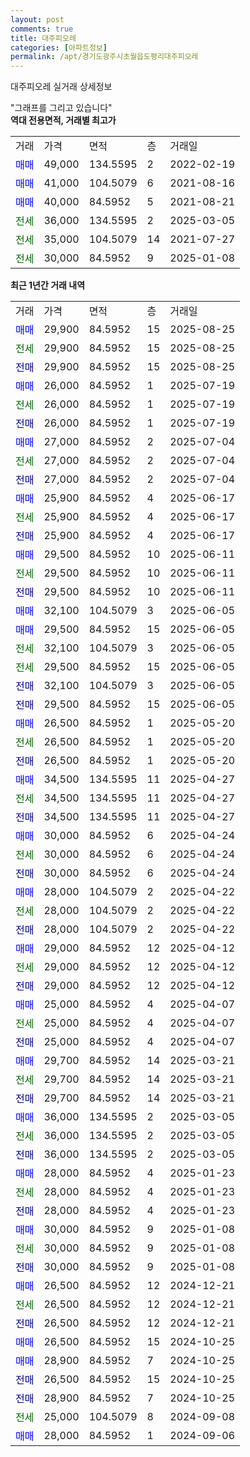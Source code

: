 ```yaml
---
layout: post
comments: true
title: 대주피오레
categories: [아파트정보]
permalink: /apt/경기도광주시초월읍도평리대주피오레
---
```


대주피오레 실거래 상세정보

<script type="text/javascript">
  google.charts.load('current', {'packages':['line', 'corechart']});
  google.charts.setOnLoadCallback(drawChart);

  function drawChart() {
    var data = new google.visualization.DataTable();
    data.addColumn('date', '거래일');
    data.addColumn('number', "매매");
    data.addColumn('number', "전세");
    data.addColumn('number', "전매");

    data.addRows([[new Date(Date.parse("2025-08-25")), 29900, null, null], [new Date(Date.parse("2025-08-25")), null, 29900, null], [new Date(Date.parse("2025-08-25")), null, null, 29900], [new Date(Date.parse("2025-07-19")), 26000, null, null], [new Date(Date.parse("2025-07-19")), null, 26000, null], [new Date(Date.parse("2025-07-19")), null, null, 26000], [new Date(Date.parse("2025-07-04")), 27000, null, null], [new Date(Date.parse("2025-07-04")), null, 27000, null], [new Date(Date.parse("2025-07-04")), null, null, 27000], [new Date(Date.parse("2025-06-17")), 25900, null, null], [new Date(Date.parse("2025-06-17")), null, 25900, null], [new Date(Date.parse("2025-06-17")), null, null, 25900], [new Date(Date.parse("2025-06-11")), 29500, null, null], [new Date(Date.parse("2025-06-11")), null, 29500, null], [new Date(Date.parse("2025-06-11")), null, null, 29500], [new Date(Date.parse("2025-06-05")), 32100, null, null], [new Date(Date.parse("2025-06-05")), 29500, null, null], [new Date(Date.parse("2025-06-05")), null, 32100, null], [new Date(Date.parse("2025-06-05")), null, 29500, null], [new Date(Date.parse("2025-06-05")), null, null, 32100], [new Date(Date.parse("2025-06-05")), null, null, 29500], [new Date(Date.parse("2025-05-20")), 26500, null, null], [new Date(Date.parse("2025-05-20")), null, 26500, null], [new Date(Date.parse("2025-05-20")), null, null, 26500], [new Date(Date.parse("2025-04-27")), 34500, null, null], [new Date(Date.parse("2025-04-27")), null, 34500, null], [new Date(Date.parse("2025-04-27")), null, null, 34500], [new Date(Date.parse("2025-04-24")), 30000, null, null], [new Date(Date.parse("2025-04-24")), null, 30000, null], [new Date(Date.parse("2025-04-24")), null, null, 30000], [new Date(Date.parse("2025-04-22")), 28000, null, null], [new Date(Date.parse("2025-04-22")), null, 28000, null], [new Date(Date.parse("2025-04-22")), null, null, 28000], [new Date(Date.parse("2025-04-12")), 29000, null, null], [new Date(Date.parse("2025-04-12")), null, 29000, null], [new Date(Date.parse("2025-04-12")), null, null, 29000], [new Date(Date.parse("2025-04-07")), 25000, null, null], [new Date(Date.parse("2025-04-07")), null, 25000, null], [new Date(Date.parse("2025-04-07")), null, null, 25000], [new Date(Date.parse("2025-03-21")), 29700, null, null], [new Date(Date.parse("2025-03-21")), null, 29700, null], [new Date(Date.parse("2025-03-21")), null, null, 29700], [new Date(Date.parse("2025-03-05")), 36000, null, null], [new Date(Date.parse("2025-03-05")), null, 36000, null], [new Date(Date.parse("2025-03-05")), null, null, 36000], [new Date(Date.parse("2025-01-23")), 28000, null, null], [new Date(Date.parse("2025-01-23")), null, 28000, null], [new Date(Date.parse("2025-01-23")), null, null, 28000], [new Date(Date.parse("2025-01-08")), 30000, null, null], [new Date(Date.parse("2025-01-08")), null, 30000, null], [new Date(Date.parse("2025-01-08")), null, null, 30000], [new Date(Date.parse("2024-12-21")), 26500, null, null], [new Date(Date.parse("2024-12-21")), null, 26500, null], [new Date(Date.parse("2024-12-21")), null, null, 26500], [new Date(Date.parse("2024-10-25")), 26500, null, null], [new Date(Date.parse("2024-10-25")), 28900, null, null], [new Date(Date.parse("2024-10-25")), null, null, 26500], [new Date(Date.parse("2024-10-25")), null, null, 28900], [new Date(Date.parse("2024-09-08")), null, 25000, null], [new Date(Date.parse("2024-09-06")), 28000, null, null]]);

    var options = {
      hAxis: {
        format: 'yyyy/MM/dd'
      },    
      lineWidth: 0,
      pointsVisible: true,    
      title: '최근 1년간 유형별 실거래가 분포',
      legend: { position: 'bottom' }
    };

    var formatter = new google.visualization.NumberFormat({pattern:'###,###'} );
    formatter.format(data, 1);
    formatter.format(data, 2);
    
    setTimeout(function() {
        var chart = new google.visualization.LineChart(document.getElementById('columnchart_material'));
        chart.draw(data, (options));
        document.getElementById('loading').style.display = 'none';
    }, 200);
  }
</script>


<div id="loading" style="z-index:20; display: block; margin-left: 0px">"그래프를 그리고 있습니다"</div>
<div id="columnchart_material" style="width: 95%; margin-left: 0px; display: block"></div>
<!-- contents start -->
<b>역대 전용면적, 거래별 최고가</b>
<table class="sortable">
    <tr>
      <td>거래</td>
      <td>가격</td>
      <td>면적</td>
      <td>층</td>
      <td>거래일</td>
    </tr>
        <tr>
          <td><a style="color: blue">매매</a></td>
          <td>49,000</td>
          <td>134.5595</td>
          <td>2</td>
          <td>2022-02-19</td>
        </tr>            <tr>
          <td><a style="color: blue">매매</a></td>
          <td>41,000</td>
          <td>104.5079</td>
          <td>6</td>
          <td>2021-08-16</td>
        </tr>            <tr>
          <td><a style="color: blue">매매</a></td>
          <td>40,000</td>
          <td>84.5952</td>
          <td>5</td>
          <td>2021-08-21</td>
        </tr>        
        <tr>
              <td><a style="color: darkgreen">전세</a></td>
              <td>36,000</td>
              <td>134.5595</td>
              <td>2</td>
              <td>2025-03-05</td>
            </tr>            <tr>
              <td><a style="color: darkgreen">전세</a></td>
              <td>35,000</td>
              <td>104.5079</td>
              <td>14</td>
              <td>2021-07-27</td>
            </tr>            <tr>
              <td><a style="color: darkgreen">전세</a></td>
              <td>30,000</td>
              <td>84.5952</td>
              <td>9</td>
              <td>2025-01-08</td>
            </tr>        
    
</table>

<b>최근 1년간 거래 내역</b>

<table class="sortable">
    <tr>
      <td>거래</td>
      <td>가격</td>
      <td>면적</td>
      <td>층</td>
      <td>거래일</td>
    </tr>
    <tr>
      <td><a style="color: blue">매매</a></td>
      <td>29,900</td>
      <td>84.5952</td>
      <td>15</td>
      <td>2025-08-25</td>
    </tr>          <tr>
      <td><a style="color: darkgreen">전세</a></td>
      <td>29,900</td>
      <td>84.5952</td>
      <td>15</td>
      <td>2025-08-25</td>
    </tr>          <tr>
      <td><a style="color: darkblue">전매</a></td>
      <td>29,900</td>
      <td>84.5952</td>
      <td>15</td>
      <td>2025-08-25</td>
    </tr>          <tr>
      <td><a style="color: blue">매매</a></td>
      <td>26,000</td>
      <td>84.5952</td>
      <td>1</td>
      <td>2025-07-19</td>
    </tr>          <tr>
      <td><a style="color: darkgreen">전세</a></td>
      <td>26,000</td>
      <td>84.5952</td>
      <td>1</td>
      <td>2025-07-19</td>
    </tr>          <tr>
      <td><a style="color: darkblue">전매</a></td>
      <td>26,000</td>
      <td>84.5952</td>
      <td>1</td>
      <td>2025-07-19</td>
    </tr>          <tr>
      <td><a style="color: blue">매매</a></td>
      <td>27,000</td>
      <td>84.5952</td>
      <td>2</td>
      <td>2025-07-04</td>
    </tr>          <tr>
      <td><a style="color: darkgreen">전세</a></td>
      <td>27,000</td>
      <td>84.5952</td>
      <td>2</td>
      <td>2025-07-04</td>
    </tr>          <tr>
      <td><a style="color: darkblue">전매</a></td>
      <td>27,000</td>
      <td>84.5952</td>
      <td>2</td>
      <td>2025-07-04</td>
    </tr>          <tr>
      <td><a style="color: blue">매매</a></td>
      <td>25,900</td>
      <td>84.5952</td>
      <td>4</td>
      <td>2025-06-17</td>
    </tr>          <tr>
      <td><a style="color: darkgreen">전세</a></td>
      <td>25,900</td>
      <td>84.5952</td>
      <td>4</td>
      <td>2025-06-17</td>
    </tr>          <tr>
      <td><a style="color: darkblue">전매</a></td>
      <td>25,900</td>
      <td>84.5952</td>
      <td>4</td>
      <td>2025-06-17</td>
    </tr>          <tr>
      <td><a style="color: blue">매매</a></td>
      <td>29,500</td>
      <td>84.5952</td>
      <td>10</td>
      <td>2025-06-11</td>
    </tr>          <tr>
      <td><a style="color: darkgreen">전세</a></td>
      <td>29,500</td>
      <td>84.5952</td>
      <td>10</td>
      <td>2025-06-11</td>
    </tr>          <tr>
      <td><a style="color: darkblue">전매</a></td>
      <td>29,500</td>
      <td>84.5952</td>
      <td>10</td>
      <td>2025-06-11</td>
    </tr>          <tr>
      <td><a style="color: blue">매매</a></td>
      <td>32,100</td>
      <td>104.5079</td>
      <td>3</td>
      <td>2025-06-05</td>
    </tr>          <tr>
      <td><a style="color: blue">매매</a></td>
      <td>29,500</td>
      <td>84.5952</td>
      <td>15</td>
      <td>2025-06-05</td>
    </tr>          <tr>
      <td><a style="color: darkgreen">전세</a></td>
      <td>32,100</td>
      <td>104.5079</td>
      <td>3</td>
      <td>2025-06-05</td>
    </tr>          <tr>
      <td><a style="color: darkgreen">전세</a></td>
      <td>29,500</td>
      <td>84.5952</td>
      <td>15</td>
      <td>2025-06-05</td>
    </tr>          <tr>
      <td><a style="color: darkblue">전매</a></td>
      <td>32,100</td>
      <td>104.5079</td>
      <td>3</td>
      <td>2025-06-05</td>
    </tr>          <tr>
      <td><a style="color: darkblue">전매</a></td>
      <td>29,500</td>
      <td>84.5952</td>
      <td>15</td>
      <td>2025-06-05</td>
    </tr>          <tr>
      <td><a style="color: blue">매매</a></td>
      <td>26,500</td>
      <td>84.5952</td>
      <td>1</td>
      <td>2025-05-20</td>
    </tr>          <tr>
      <td><a style="color: darkgreen">전세</a></td>
      <td>26,500</td>
      <td>84.5952</td>
      <td>1</td>
      <td>2025-05-20</td>
    </tr>          <tr>
      <td><a style="color: darkblue">전매</a></td>
      <td>26,500</td>
      <td>84.5952</td>
      <td>1</td>
      <td>2025-05-20</td>
    </tr>          <tr>
      <td><a style="color: blue">매매</a></td>
      <td>34,500</td>
      <td>134.5595</td>
      <td>11</td>
      <td>2025-04-27</td>
    </tr>          <tr>
      <td><a style="color: darkgreen">전세</a></td>
      <td>34,500</td>
      <td>134.5595</td>
      <td>11</td>
      <td>2025-04-27</td>
    </tr>          <tr>
      <td><a style="color: darkblue">전매</a></td>
      <td>34,500</td>
      <td>134.5595</td>
      <td>11</td>
      <td>2025-04-27</td>
    </tr>          <tr>
      <td><a style="color: blue">매매</a></td>
      <td>30,000</td>
      <td>84.5952</td>
      <td>6</td>
      <td>2025-04-24</td>
    </tr>          <tr>
      <td><a style="color: darkgreen">전세</a></td>
      <td>30,000</td>
      <td>84.5952</td>
      <td>6</td>
      <td>2025-04-24</td>
    </tr>          <tr>
      <td><a style="color: darkblue">전매</a></td>
      <td>30,000</td>
      <td>84.5952</td>
      <td>6</td>
      <td>2025-04-24</td>
    </tr>          <tr>
      <td><a style="color: blue">매매</a></td>
      <td>28,000</td>
      <td>104.5079</td>
      <td>2</td>
      <td>2025-04-22</td>
    </tr>          <tr>
      <td><a style="color: darkgreen">전세</a></td>
      <td>28,000</td>
      <td>104.5079</td>
      <td>2</td>
      <td>2025-04-22</td>
    </tr>          <tr>
      <td><a style="color: darkblue">전매</a></td>
      <td>28,000</td>
      <td>104.5079</td>
      <td>2</td>
      <td>2025-04-22</td>
    </tr>          <tr>
      <td><a style="color: blue">매매</a></td>
      <td>29,000</td>
      <td>84.5952</td>
      <td>12</td>
      <td>2025-04-12</td>
    </tr>          <tr>
      <td><a style="color: darkgreen">전세</a></td>
      <td>29,000</td>
      <td>84.5952</td>
      <td>12</td>
      <td>2025-04-12</td>
    </tr>          <tr>
      <td><a style="color: darkblue">전매</a></td>
      <td>29,000</td>
      <td>84.5952</td>
      <td>12</td>
      <td>2025-04-12</td>
    </tr>          <tr>
      <td><a style="color: blue">매매</a></td>
      <td>25,000</td>
      <td>84.5952</td>
      <td>4</td>
      <td>2025-04-07</td>
    </tr>          <tr>
      <td><a style="color: darkgreen">전세</a></td>
      <td>25,000</td>
      <td>84.5952</td>
      <td>4</td>
      <td>2025-04-07</td>
    </tr>          <tr>
      <td><a style="color: darkblue">전매</a></td>
      <td>25,000</td>
      <td>84.5952</td>
      <td>4</td>
      <td>2025-04-07</td>
    </tr>          <tr>
      <td><a style="color: blue">매매</a></td>
      <td>29,700</td>
      <td>84.5952</td>
      <td>14</td>
      <td>2025-03-21</td>
    </tr>          <tr>
      <td><a style="color: darkgreen">전세</a></td>
      <td>29,700</td>
      <td>84.5952</td>
      <td>14</td>
      <td>2025-03-21</td>
    </tr>          <tr>
      <td><a style="color: darkblue">전매</a></td>
      <td>29,700</td>
      <td>84.5952</td>
      <td>14</td>
      <td>2025-03-21</td>
    </tr>          <tr>
      <td><a style="color: blue">매매</a></td>
      <td>36,000</td>
      <td>134.5595</td>
      <td>2</td>
      <td>2025-03-05</td>
    </tr>          <tr>
      <td><a style="color: darkgreen">전세</a></td>
      <td>36,000</td>
      <td>134.5595</td>
      <td>2</td>
      <td>2025-03-05</td>
    </tr>          <tr>
      <td><a style="color: darkblue">전매</a></td>
      <td>36,000</td>
      <td>134.5595</td>
      <td>2</td>
      <td>2025-03-05</td>
    </tr>          <tr>
      <td><a style="color: blue">매매</a></td>
      <td>28,000</td>
      <td>84.5952</td>
      <td>4</td>
      <td>2025-01-23</td>
    </tr>          <tr>
      <td><a style="color: darkgreen">전세</a></td>
      <td>28,000</td>
      <td>84.5952</td>
      <td>4</td>
      <td>2025-01-23</td>
    </tr>          <tr>
      <td><a style="color: darkblue">전매</a></td>
      <td>28,000</td>
      <td>84.5952</td>
      <td>4</td>
      <td>2025-01-23</td>
    </tr>          <tr>
      <td><a style="color: blue">매매</a></td>
      <td>30,000</td>
      <td>84.5952</td>
      <td>9</td>
      <td>2025-01-08</td>
    </tr>          <tr>
      <td><a style="color: darkgreen">전세</a></td>
      <td>30,000</td>
      <td>84.5952</td>
      <td>9</td>
      <td>2025-01-08</td>
    </tr>          <tr>
      <td><a style="color: darkblue">전매</a></td>
      <td>30,000</td>
      <td>84.5952</td>
      <td>9</td>
      <td>2025-01-08</td>
    </tr>          <tr>
      <td><a style="color: blue">매매</a></td>
      <td>26,500</td>
      <td>84.5952</td>
      <td>12</td>
      <td>2024-12-21</td>
    </tr>          <tr>
      <td><a style="color: darkgreen">전세</a></td>
      <td>26,500</td>
      <td>84.5952</td>
      <td>12</td>
      <td>2024-12-21</td>
    </tr>          <tr>
      <td><a style="color: darkblue">전매</a></td>
      <td>26,500</td>
      <td>84.5952</td>
      <td>12</td>
      <td>2024-12-21</td>
    </tr>          <tr>
      <td><a style="color: blue">매매</a></td>
      <td>26,500</td>
      <td>84.5952</td>
      <td>15</td>
      <td>2024-10-25</td>
    </tr>          <tr>
      <td><a style="color: blue">매매</a></td>
      <td>28,900</td>
      <td>84.5952</td>
      <td>7</td>
      <td>2024-10-25</td>
    </tr>          <tr>
      <td><a style="color: darkblue">전매</a></td>
      <td>26,500</td>
      <td>84.5952</td>
      <td>15</td>
      <td>2024-10-25</td>
    </tr>          <tr>
      <td><a style="color: darkblue">전매</a></td>
      <td>28,900</td>
      <td>84.5952</td>
      <td>7</td>
      <td>2024-10-25</td>
    </tr>          <tr>
      <td><a style="color: darkgreen">전세</a></td>
      <td>25,000</td>
      <td>104.5079</td>
      <td>8</td>
      <td>2024-09-08</td>
    </tr>          <tr>
      <td><a style="color: blue">매매</a></td>
      <td>28,000</td>
      <td>84.5952</td>
      <td>1</td>
      <td>2024-09-06</td>
    </tr>      </table>
<!-- contents end -->    

